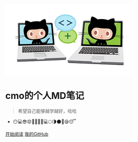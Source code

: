 ![logo](assets/backgroup2.png)

# cmo的个人MD笔记

> 希望自己能够越学越好，哈哈

* 😶💻😎😟😤💪💪💪💻🌕🌗🌑🌞😪😴

[开始阅读](README.md)
[我的GitHub](https://github.com/cwx520/notes)

